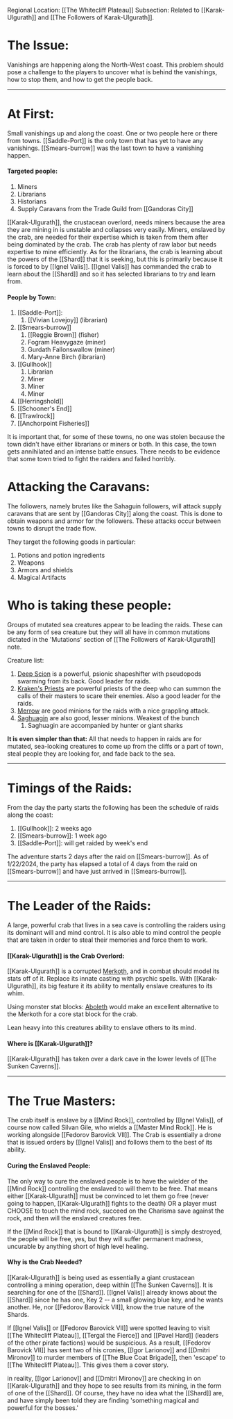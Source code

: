 Regional Location: [[The Whitecliff Plateau]]
Subsection: Related to [[Karak-Ulgurath]] and [[The Followers of Karak-Ulgurath]].
# The Issue:
Vanishings are happening along the North-West coast. This problem should pose a challenge to the players to uncover what is behind the vanishings, how to stop them, and how to get the people back. 

___
# At First:
Small vanishings up and along the coast. One or two people here or there from towns. [[Saddle-Port]] is the only town that has yet to have any vanishings. [[Smears-burrow]] was the last town to have a vanishing happen. 
#### Targeted people:
1. Miners
1. Librarians
2. Historians
3. Supply Caravans from the Trade Guild from [[Gandoras City]]

[[Karak-Ulgurath]], the crustacean overlord, needs miners because the area they are mining in is unstable and collapses very easily. Miners, enslaved by the crab, are needed for their expertise which is taken from them after being dominated by the crab. The crab has plenty of raw labor but needs expertise to mine efficiently. As for the librarians, the crab is learning about the powers of the [[Shard]] that it is seeking, but this is primarily because it is forced to by [[Ignel Valis]]. [[Ignel Valis]] has commanded the crab to learn about the [[Shard]] and so it has selected librarians to try and learn from. 
#### People by Town:
1. [[Saddle-Port]]: 
	1. [[Vivian Lovejoy]] (librarian)
2. [[Smears-burrow]]
	1. [[Reggie Brown]] (fisher)
	2. Fogram Heavygaze (miner) 
	3. Gurdath Fallonswallow (miner)
	4. Mary-Anne Birch (librarian) 
3. [[Gullhook]]
	1. Librarian
	2. Miner
	3. Miner
	4. Miner
4. [[Herringshold]]
5. [[Schooner's End]]
6. [[Trawlrock]]
7. [[Anchorpoint Fisheries]]

It is important that, for some of these towns, no one was stolen because the town didn't have either librarians or miners or both. In this case, the town gets annihilated and an intense battle ensues. There needs to be evidence that some town tried to fight the raiders and failed horribly. 
# Attacking the Caravans:
The followers, namely brutes like the Sahaguin followers, will attack supply caravans that are sent by [[Gandoras City]] along the coast. This is done to obtain weapons and armor for the followers. These attacks occur between towns to disrupt the trade flow.

They target the following goods in particular:
1. Potions and potion ingredients
2. Weapons
3. Armors and shields
4. Magical Artifacts
# Who is taking these people:
Groups of mutated sea creatures appear to be leading the raids. These can be any form of sea creature but they will all have in common mutations dictated in the 'Mutations' section of [[The Followers of Karak-Ulgurath]] note.

Creature list:
1. [Deep Scion](https://5e.tools/bestiary/deep-scion-vgm.html) is a powerful, psionic shapeshifter with pseudopods swarming from its back. Good leader for raids.
2. [Kraken's Priests](https://dr-eigenvalue.github.io/bestiary/creature/kraken-priest) are powerful priests of the deep who can summon the calls of their masters to scare their enemies. Also a good leader for the raids.
3. [Merrow](https://www.dndbeyond.com/monsters/16956-merrow) are good minions for the raids with a nice grappling attack.
4. [Saghuagin](https://roll20.net/compendium/dnd5e/Sahuagin#content) are also good, lesser minions. Weakest of the bunch
	1. Saghuagin are accompanied by hunter or giant sharks

**It is even simpler than that:**
All that needs to happen in raids are for mutated, sea-looking creatures to come up from the cliffs or a part of town, steal people they are looking for, and fade back to the sea. 

_ _ __
# Timings of the Raids:
From the day the party starts the following has been the schedule of raids along the coast:
1. [[Gullhook]]: 2 weeks ago
2. [[Smears-burrow]]: 1 week ago
3. [[Saddle-Port]]: will get raided by week's end

The adventure starts 2 days after the raid on [[Smears-burrow]]. As of 1/22/2024, the party has elapsed a total of 4 days from the raid on [[Smears-burrow]] and have just arrived in [[Smears-burrow]].

___
# The Leader of the Raids:
A large, powerful crab that lives in a sea cave is controlling the raiders using its dominant will and mind control. It is also able to mind control the people that are taken in order to steal their memories and force them to work.
#### [[Karak-Ulgurath]] is the Crab Overlord:
[[Karak-Ulgurath]] is a corrupted [Merkoth](https://dr-eigenvalue.github.io/bestiary/creature/morkoth), and in combat should model its stats off of it. Replace its innate casting with psychic spells. With [[Karak-Ulgurath]], its big feature it its ability to mentally enslave creatures to its whim.

Using monster stat blocks: [Aboleth](https://dr-eigenvalue.github.io/bestiary/creature/aboleth) would make an excellent alternative to the Merkoth for a core stat block for the crab.

Lean heavy into this creatures ability to enslave others to its mind.
#### Where is [[Karak-Ulgurath]]?
[[Karak-Ulgurath]] has taken over a dark cave in the lower levels of [[The Sunken Caverns]]. 

___
# The True Masters:
The crab itself is enslave by a [[Mind Rock]], controlled by [[Ignel Valis]], of course now called Silvan Gile, who wields a [[Master Mind Rock]]. He is working alongside [[Fedorov Barovick VII]]. The Crab is essentially a drone that is issued orders by [[Ignel Valis]] and follows them to the best of its ability. 
#### Curing the Enslaved People:
The only way to cure the enslaved people is to have the wielder of the [[Mind Rock]] controlling the enslaved to will them to be free. That means either [[Karak-Ulgurath]] must be convinced to let them go free (never going to happen, [[Karak-Ulgurath]] fights to the death) OR a player must CHOOSE to touch the mind rock, succeed on the Charisma save against the rock, and then will the enslaved creatures free. 

If the [[Mind Rock]] that is bound to [[Karak-Ulgurath]] is simply destroyed, the people will be free, yes, but they will suffer permanent madness, uncurable by anything short of high level healing. 
#### Why is the Crab Needed?
[[Karak-Ulgurath]] is being used as essentially a giant crustacean controlling a mining operation, deep within [[The Sunken Caverns]]. It is searching for one of the [[Shard]]. [[Ignel Valis]] already knows about the [[Shard]] since he has one, Key 2 -- a small glowing blue key, and he wants another. He, nor [[Fedorov Barovick VII]], know the true nature of the Shards. 

If [[Ignel Valis]] or [[Fedorov Barovick VII]] were spotted leaving to visit [[The Whitecliff Plateau]], [[Tergal the Fierce]] and [[Pavel Hard]] (leaders of the other pirate factions) would be suspicious. As a result, [[Fedorov Barovick VII]] has sent two of his cronies, [[Igor Larionov]] and [[Dmitri Mironov]] to murder members of [[The Blue Coat Brigade]], then 'escape' to [[The Whitecliff Plateau]]. This gives them a cover story.

in reality, [[Igor Larionov]] and [[Dmitri Mironov]] are checking in on [[Karak-Ulgurath]] and they hope to see results from its mining, in the form of one of the [[Shard]]. Of course, they have no idea what the [[Shard]] are, and have simply been told they are finding 'something magical and powerful for the bosses.'